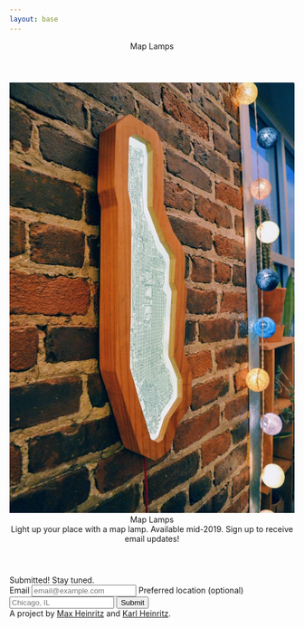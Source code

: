 ```yaml
---
layout: base
---
```


<div class="both">
  <header>
    <div class="logo top-logo">Map Lamps</div>
  </header>
  <img class="main-image" src="/brick.jpg" />
  <div class="right">
    <main>
      <header>
        <div class="logo">Map Lamps</div>
        <div class="description">Light up your place with a map lamp. Available mid-2019. Sign up to receive email updates!</div>
      </header>
      <div class="form">
        <div class="thankyou">
          Submitted! Stay tuned.
        </div>
        <div class="body">
          <label>
            Email
            <input type="email" placeholder="email@example.com" name="email" required />
          </label>
          <label>
            Preferred location (optional)
            <input type="text" placeholder="Chicago, IL" name="location" />
          </label>
          <button onclick="submitForm()">Submit</button>
        </div>
      </div>
    </main>
    <footer>A project by <a href="https://maxheinritz.com">Max Heinritz</a> and <a href="http://hfbusiness.com/Portals/0/SliderCollection/783/HFB_40X40_Slideshow2018_17.jpg">Karl Heinritz</a>.</footer>
  </div>
</div>
